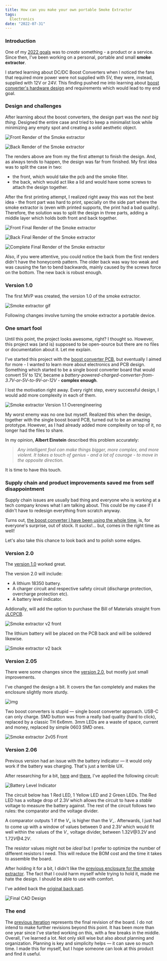 ```yaml
---
title: How can you make your own portable Smoke Extractor
tags:
  Electronics
date: "2022-07-31"
---
```


### Introduction

One of my [2022 goals](year-2021-recap.md) was to _create_ something - a product or a service. Since then, I've been working on a personal, portable and small **smoke extractor**.

I started learning about DC/DC Boost Converters when I noticed the fans that required more power were not supplied with 5V, they were, instead, supplied with 12V or 24V. This finding pushed me into learning about [boost converter's hardware design](boost-converter.md) and requirements which would lead to my end goal.

### Design and challenges

After learning about the boost converters, the design part was the _next big thing_. Designed the entire case and tried to keep a minimalist look while minimizing any empty spot and creating a solid aesthetic object.

![Front Render of the Smoke extractor](img/FRHvhZbXMAE5xFc.jpeg)

![Back Render of the Smoke extractor](img/FRHvhtBXIAIHwYs.jpeg)

The renders above are from my the first attempt to finish the design. And, as always tends to happen, the design was far from finished. My first idea was to split the case in two:

* the front, which would take the pcb and the smoke filter.
* the back, which would act like a lid and would have some screws to attach the design together.

After the first printing attempt, I realized right away this was not the best idea - the front part was hard to print, specially on the side part where the smoke extractor is (even with printed supports, the print had a bad quality). Therefore, the solution was to split the design in three parts, adding a middle layer which holds both front and back together.

![Front Final Render of the Smoke extractor](img/front-sep.png)

![Back Final Render of the Smoke extractor](img/back-sep.png)

![Complete Final Render of the Smoke extractor](img/complete-sep.png)

Also, if you were attentive, you could notice the back from the first renders didn't have the honeycomb pattern. The older back was way too weak and was causing the fan to bend backwards, mainly caused by the screws force on the bottom. The new back is robust enough.

### Version 1.0

The first MVP was created, the version 1.0 of the smoke extractor.

![Smoke extractor gif](img/se_gif.gif)

Following changes involve turning the smoke extractor a portable device.

### One smart fool

Until this point, the project looks awesome, right? I thought so. However, this project was (and is) supposed to be open-source but there are no files or documentation about it. Let me explain.

I've started this project with the [boost converter PCB](boost-converter.md), but eventually I aimed for more - I wanted to learn more about electronics and PCB design. Something which started to be a single boost converter board that would convert 5V to 12V, became a _battery-powered-charged-converter-from-3.7V-or-5V-to-9V-or-12V_ - **complex enough**.

I lost the motivation right away. Every right step, every successful design, I would add more complexity in each of them.

![Smoke extractor Version 1.1 Overengineering](img/smoke_extractor_1_1.png)

My worst enemy was no one but myself. Realized this when the design, together with the single boost board PCB, turned out to be an amazing prototype. However, as I had already added more complexity on top of it, no longer had the files to share.

In my opinion, **Albert Einstein** described this problem accurately:

> _Any intelligent fool can make things bigger, more complex, and more violent. It takes a touch of genius - and a lot of courage - to move in the opposite direction._

It is time to have this touch.

### Supply chain and product improvements saved me from self disappointment

Supply chain issues are usually bad thing and everyone who is working at a tech company knows what I am talking about. This could be my case if I didn't have to redesign everything from scratch anyway.

Turns out, [the boost converter I have been using the whole time](https://www.digikey.se/en/products/detail/diodes-incorporated/PAM2421AECADJR/4033256), is, for everyone's surprise, out of stock. It _sucks_!... but, comes in the right time as well!

Let's also take this chance to look back and to polish some edges.

### Version 2.0

The [version 1.0](#version-10) worked great.

The version 2.0 will include:

* A lithium 18350 battery.
* A charger circuit and respective safety circuit (discharge protection, overcharge protection etc).
* A battery level indicator.

Addionally, will add the option to purchase the Bill of Materials straight from [JLCPCB](https://jlcpcb.com/parts).

![Smoke extractor v2 front](img/smokeextractorv2.jpg)

The lithium battery will be placed on the PCB back and will be soldered likewise.

![Smoke extractor v2 back](img/smokeextracotrv2back.jpg)

### Version 2.05

There were some changes since the [version 2.0](#version-20), but mostly just small improvements.

I've changed the design a bit. It covers the fan completely and makes the enclosure slightly more sturdy.

![img](../img/FumeExtractorv2.png)

Two boost converters is stupid — single boost converter approach. USB-C can only charge. SMD button was from a really bad quality (hard to click), replaced by a classic TH 6x6mm. 3mm LEDs are a waste of space, current and money, replaced by simple 0603 SMD ones.

![Smoke extractor 2v05 Front](img/SE_2v05.jpg)

### Version 2.06

Previous version had an issue with the battery indicator — it would only work if the battery was charging. That's just a terrible UX.

After researching for a bit, [here](https://www.instructables.com/Li-Ion-battery-level-indicator/) and [there](https://www.youtube.com/watch?v=rZq2v7two1s), I've applied the following circuit:

![Battery Level Indicator](img/BatteryIndicator.jpg)

The circuit below has 1 Red LED, 1 Yellow LED and 2 Green LEDs. The Red LED has a voltage drop of $2.3V$ which allows the circuit to have a _stable_ voltage to measure the battery against. The rest of the circuit follows two rules: the comparator and the voltage divider.

A comparator outputs 1 if the $V_{+}$ is higher than the $V_{-}$.
Afterwards, I just had to come up with a window of values between 0 and $2.3V$ which would fit well within the values of the $V_{-}$ voltage divider, between $1.32V @ 3.2V$ and $1.72V @ 4.2V$.

The resistor values might not be _ideal_ but I prefer to optimize the number of different resistors I need. This will reduce the BOM cost and the time it takes to assemble the board.

After holding it for a bit, I didn't like the [previous enclosure for the smoke extractor](#version-205). The fact that I could harm myself while trying to hold it, made me hate the design. I should be able to use with comfort.

I've added back the [original back part](#design-and-challenges).

![Final CAD Design](../img/98bdded2-862f-4d10-87c1-c84e715877d7.png)

### The end

The [previous iteration](#version-206) represents the final revision of the board. I do not intend to make further revisions beyond this point. It has been more than one year since I've started working on this, with a few breaks in the middle.
Overall, I've learned a lot. Not only skill wise but also about planning and organization. Planning is key and simplicity helps — it can save so much time.
I made this for myself, but I hope someone can look at this product and find it useful.
